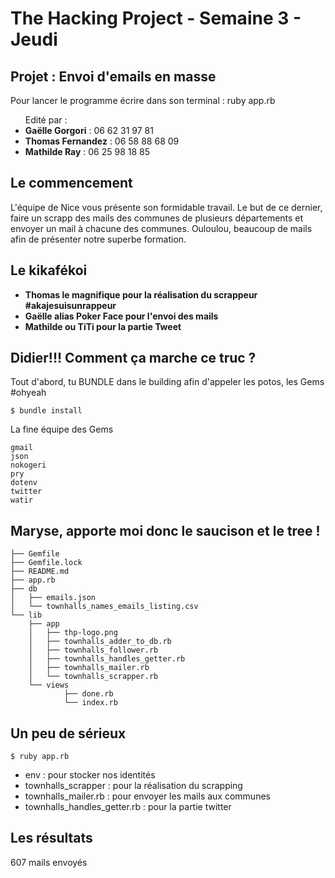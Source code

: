 <h1>The Hacking Project - Semaine 3 - Jeudi</h1>

<h2>Projet : Envoi d'emails en masse</h2>

<p>Pour lancer le programme écrire dans son terminal : ruby app.rb</p>

<ul>Edité par :
	<li><strong>Gaëlle Gorgori</strong> : 06 62 31 97 81</li>
	<li><strong>Thomas Fernandez</strong> : 06 58 88 68 09</li>
	<li><strong>Mathilde Ray</strong> : 06 25 98 18 85</li>
</ul>

<h2>Le commencement</h2>

<p>L'équipe de Nice vous présente son formidable travail. Le but de ce dernier, faire un scrapp des mails des communes de plusieurs départements et envoyer un mail à chacune des communes. Ouloulou, beaucoup de mails afin de présenter notre superbe formation. </p>

<h2>Le kikafékoi</h2>

<ul>
<li><strong>Thomas le magnifique pour la réalisation du scrappeur #akajesuisunrappeur</strong></li>
<li><strong>Gaëlle alias Poker Face pour l'envoi des mails</strong></li>
<li><strong>Mathilde ou TiTi pour la partie Tweet</strong></li>
</ul>

<h2>Didier!!! Comment ça marche ce truc ?</h2>

<p>Tout d'abord, tu BUNDLE dans le building afin d'appeler les potos, les Gems #ohyeah </p>

	$ bundle install

<p>La fine équipe des Gems</p> 

	gmail
	json
	nokogeri
	pry
	dotenv
	twitter
	watir

<h2>Maryse, apporte moi donc le saucison et le tree !</h2>


	├── Gemfile
	├── Gemfile.lock
	├── README.md
	├── app.rb
	├── db
	│   ├── emails.json
	│   └── townhalls_names_emails_listing.csv
	└── lib
    	├── app
    	│   ├── thp-logo.png
		│   ├── townhalls_adder_to_db.rb
   		│   ├── townhalls_follower.rb
    	│   ├── townhalls_handles_getter.rb
    	│   ├── townhalls_mailer.rb
    	│   └── townhalls_scrapper.rb
    	└── views
        		├── done.rb
        		└── index.rb

<h2>Un peu de sérieux</h2>

	$ ruby app.rb

<ul>
<li>env : pour stocker nos identités</li> 	
<li>townhalls_scrapper : pour la réalisation du scrapping</li>  
<li>townhalls_mailer.rb : pour envoyer les mails aux communes</li> 
<li>townhalls_handles_getter.rb : pour la partie twitter</li> 
 </ul>   	

<h2>Les résultats</h2>

607 mails envoyés 

